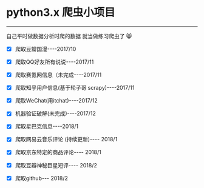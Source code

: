 # python3.x 爬虫小项目

---

自己平时做数据分析时爬的数据 就当做练习爬虫了 :smile_cat:

* [x] 爬取豆瓣国漫----2017/10
* [x] 爬取QQ好友所有说说----2017/11
* [x] 爬取赛氪网信息（未完成----2017/11
* [x] 爬取知乎用户信息(基于轮子哥 scrapy)----2017/11
* [x] 爬取WeChat(用itchat)----2017/12
* [x] 机器验证破解(未完成)----2017/12
* [x] 爬取星巴克信息----2018/1
* [x] 爬取网易云音乐评论 (持续更新)---- 2018/1
* [x] 爬取京东特定的商品评论---- 2018/1
* [x] 爬取豆瓣神秘巨星短评---- 2018/2
* [x] 爬取github--- 2018/2







